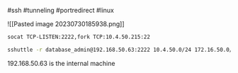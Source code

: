 #ssh #tunneling #portredirect #linux 



![[Pasted image 20230730185938.png]]

```bash
socat TCP-LISTEN:2222,fork TCP:10.4.50.215:22
```

```bash
sshuttle -r database_admin@192.168.50.63:2222 10.4.50.0/24 172.16.50.0/24
```

192.168.50.63 is the internal machine
